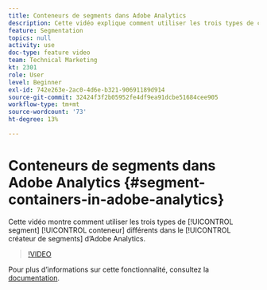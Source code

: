 ```yaml
---
title: Conteneurs de segments dans Adobe Analytics
description: Cette vidéo explique comment utiliser les trois types de conteneurs de segments dans le créateur de segments d’Adobe Analytics.
feature: Segmentation
topics: null
activity: use
doc-type: feature video
team: Technical Marketing
kt: 2301
role: User
level: Beginner
exl-id: 742e263e-2ac0-4d6e-b321-90691189d914
source-git-commit: 32424f3f2b05952fe4df9ea91dcbe51684cee905
workflow-type: tm+mt
source-wordcount: '73'
ht-degree: 13%

---
```


#   Conteneurs de segments dans Adobe Analytics {#segment-containers-in-adobe-analytics}

Cette vidéo montre comment utiliser les trois types de [!UICONTROL segment] [!UICONTROL conteneur] différents dans le [!UICONTROL créateur de segments] d’Adobe Analytics.

>[!VIDEO](https://video.tv.adobe.com/v/25401/?quality=12)

Pour plus dʼinformations sur cette fonctionnalité, consultez la [documentation](https://marketing.adobe.com/resources/help/en_US/analytics/segment/index.html?f=seg_build_ui).

